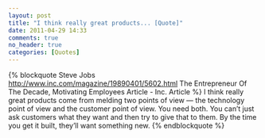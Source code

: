 ```yaml
---
layout: post
title: "I think really great products... [Quote]"
date: 2011-04-29 14:33
comments: true
no_header: true
categories: [Quotes]
---
```

{% blockquote Steve Jobs http://www.inc.com/magazine/19890401/5602.html The Entrepreneur Of The Decade, Motivating Employees Article - Inc. Article %}
I think really great products come from melding two points of view — the technology point of view and the customer point of view. You need both. You can’t just ask customers what they want and then try to give that to them. By the time you get it built, they’ll want something new.
{% endblockquote %}
